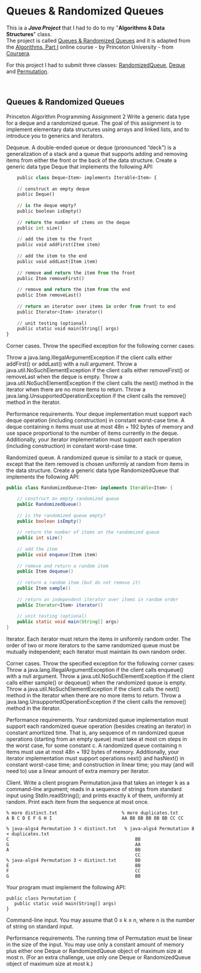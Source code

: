 # Queues & Randomized Queues

This ia a ___Java Project___ that I had to do to my "**Algorithms & Data Structures**" class. <br>
The project is called [Queues & Randomized Queues](https://github.com/henrique-efonseca/College-Projects/blob/master/Queues%20%26%20Randomized%20Queues/Queues%20%26%20Randomized%20Queues%20-%20Assignment.pdf) and it is adapted from the [Algorithms, Part I](https://www.coursera.org/learn/algorithms-part1?) online course - by Princeton University - from [Coursera](https://www.coursera.org/).


For this project I had to submit three classes: [RandomizedQueue](), [Deque]() and [Permutation]().

[comment]: <> (**Grade**: X scale A-D)

<br>

## Queues & Randomized Queues
Princeton Algorithm Programming Assignment 2
 Write a generic data type for a deque and a randomized queue. The goal of this assignment is to implement elementary data structures using arrays and linked lists, and to introduce you to generics and iterators.

Dequeue. A double-ended queue or deque (pronounced “deck”) is a generalization of a stack and a queue that supports adding and removing items from either the front or the back of the data structure. Create a generic data type Deque that implements the following API:

```python
    public class Deque<Item> implements Iterable<Item> {
     
    // construct an empty deque
    public Deque() 
    
    // is the deque empty?
    public boolean isEmpty()         
    
    // return the number of items on the deque
    public int size() 
    
    // add the item to the front
    public void addFirst(Item item)     
    
    // add the item to the end
    public void addLast(Item item)      
    
    // remove and return the item from the front
    public Item removeFirst()      
    
    // remove and return the item from the end
    public Item removeLast()          
    
    // return an iterator over items in order from front to end
    public Iterator<Item> iterator()   
    
    // unit testing (optional)
    public static void main(String[] args)  
}
```

Corner cases.  Throw the specified exception for the following corner cases:

Throw a java.lang.IllegalArgumentException if the client calls either addFirst() or addLast() with a null argument.
Throw a java.util.NoSuchElementException if the client calls either removeFirst() or removeLast when the deque is empty.
Throw a java.util.NoSuchElementException if the client calls the next() method in the iterator when there are no more items to return.
Throw a java.lang.UnsupportedOperationException if the client calls the remove() method in the iterator. 

Performance requirements.  Your deque implementation must support each deque operation (including construction) in constant worst-case time. A deque containing n items must use at most 48n + 192 bytes of memory and use space proportional to the number of items currently in the deque. Additionally, your iterator implementation must support each operation (including construction) in constant worst-case time.

Randomized queue. A randomized queue is similar to a stack or queue, except that the item removed is chosen uniformly at random from items in the data structure. Create a generic data type RandomizedQueue that implements the following API:

```java
public class RandomizedQueue<Item> implements Iterable<Item> {

    // construct an empty randomized queue
    public RandomizedQueue()        
    
    // is the randomized queue empty?
    public boolean isEmpty()    
    
    // return the number of items on the randomized queue
    public int size()  
    
    // add the item
    public void enqueue(Item item)          
    
    // remove and return a random item
    public Item dequeue()   
    
    // return a random item (but do not remove it)
    public Item sample()                 
    
    // return an independent iterator over items in random order
    public Iterator<Item> iterator()    
    
    // unit testing (optional)
    public static void main(String[] args)  
}
```

Iterator.  Each iterator must return the items in uniformly random order. The order of two or more iterators to the same randomized queue must be mutually independent; each iterator must maintain its own random order.

Corner cases.  Throw the specified exception for the following corner cases:
Throw a java.lang.IllegalArgumentException if the client calls enqueue() with a null argument.
Throw a java.util.NoSuchElementException if the client calls either sample() or dequeue() when the randomized queue is empty.
Throw a java.util.NoSuchElementException if the client calls the next() method in the iterator when there are no more items to return.
Throw a java.lang.UnsupportedOperationException if the client calls the remove() method in the iterator. 

Performance requirements.  Your randomized queue implementation must support each randomized queue operation (besides creating an iterator) in constant amortized time. That is, any sequence of m randomized queue operations (starting from an empty queue) must take at most cm steps in the worst case, for some constant c. A randomized queue containing n items must use at most 48n + 192 bytes of memory. Additionally, your iterator implementation must support operations next() and hasNext() in constant worst-case time; and construction in linear time; you may (and will need to) use a linear amount of extra memory per iterator.

Client. Write a client program Permutation.java that takes an integer k as a command-line argument; reads in a sequence of strings from standard input using StdIn.readString(); and prints exactly k of them, uniformly at random. Print each item from the sequence at most once.

    % more distinct.txt                        % more duplicates.txt
    A B C D E F G H I                          AA BB BB BB BB BB CC CC

    % java-algs4 Permutation 3 < distinct.txt   % java-algs4 Permutation 8 < duplicates.txt
    C                                               BB
    G                                               AA
    A                                               BB
                                                    CC
    % java-algs4 Permutation 3 < distinct.txt       BB
    E                                               BB
    F                                               CC
    G                                               BB

Your program must implement the following API:


    public class Permutation {
       public static void main(String[] args)
    }

Command-line input.  You may assume that 0 ≤ k ≤ n, where n is the number of string on standard input.

Performance requirements.  The running time of Permutation must be linear in the size of the input. You may use only a constant amount of memory plus either one Deque or RandomizedQueue object of maximum size at most n. (For an extra challenge, use only one Deque or RandomizedQueue object of maximum size at most k.)
